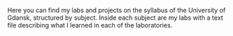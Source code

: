 Here you can find my labs and projects on the syllabus of the University of Gdansk, structured by subject. Inside each subject are my labs with a text file describing what I learned in each of the laboratories. 
